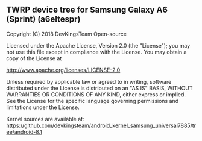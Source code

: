 ## TWRP device tree for Samsung Galaxy A6 (Sprint) (a6eltespr)

 Copyright (C) 2018 DevKingsTeam Open-source

 Licensed under the Apache License, Version 2.0 (the "License");
 you may not use this file except in compliance with the License.
 You may obtain a copy of the License at

 http://www.apache.org/licenses/LICENSE-2.0

 Unless required by applicable law or agreed to in writing, software
 distributed under the License is distributed on an "AS IS" BASIS,
 WITHOUT WARRANTIES OR CONDITIONS OF ANY KIND, either express or implied.
 See the License for the specific language governing permissions and
 limitations under the License.

Kernel sources are available at: https://github.com/devkingsteam/android_kernel_samsung_universal7885/tree/android-8.1
